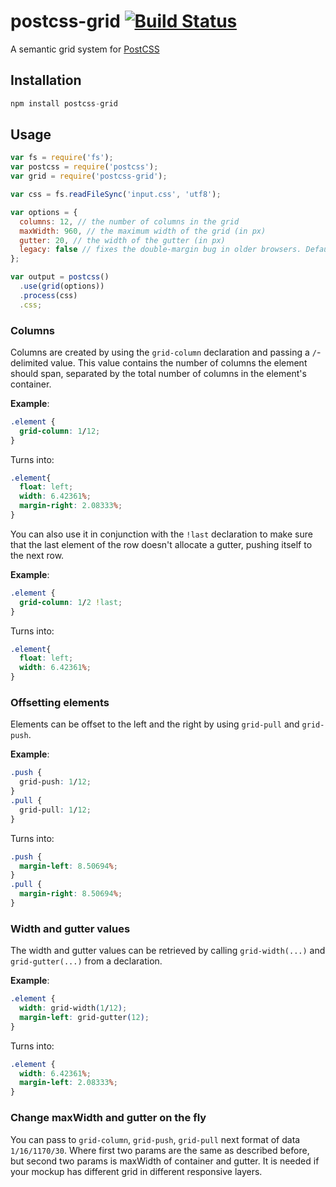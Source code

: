 # postcss-grid [![Build Status][ci-img]][ci]

A semantic grid system for [PostCSS]

[PostCSS]: https://github.com/postcss/postcss
[ci-img]:  https://travis-ci.org/andyjansson/postcss-grid.svg
[ci]:      https://travis-ci.org/andyjansson/postcss-grid

## Installation

```js
npm install postcss-grid
```

## Usage

```js
var fs = require('fs');
var postcss = require('postcss');
var grid = require('postcss-grid');

var css = fs.readFileSync('input.css', 'utf8');

var options = {
  columns: 12, // the number of columns in the grid
  maxWidth: 960, // the maximum width of the grid (in px)
  gutter: 20, // the width of the gutter (in px)
  legacy: false // fixes the double-margin bug in older browsers. Defaults to false
};

var output = postcss()
  .use(grid(options))
  .process(css)
  .css;
```

### Columns

Columns are created by using the `grid-column` declaration and passing a `/`-delimited value. This value contains the number of columns the element should span, separated by the total number of columns in the element's container.


**Example**:

```css
.element {
  grid-column: 1/12;
}
```

Turns into:

```css
.element{
  float: left;
  width: 6.42361%;
  margin-right: 2.08333%;
}
```

You can also use it in conjunction with the `!last` declaration to make sure that the last element of the row doesn't allocate a gutter, pushing itself to the next row.

**Example**:

```css
.element {
  grid-column: 1/2 !last;
}
```

Turns into:

```css
.element{
  float: left;
  width: 6.42361%;
}
```

### Offsetting elements

Elements can be offset to the left and the right by using `grid-pull` and `grid-push`.

**Example**:

```css
.push {
  grid-push: 1/12;
}
.pull {
  grid-pull: 1/12;
}
```

Turns into:

```css
.push {
  margin-left: 8.50694%;
}
.pull {
  margin-right: 8.50694%;
}
```

### Width and gutter values

The width and gutter values can be retrieved by calling `grid-width(...)` and `grid-gutter(...)` from a declaration.

**Example**:

```css
.element {
  width: grid-width(1/12);
  margin-left: grid-gutter(12);
}
```

Turns into:

```css
.element {
  width: 6.42361%;
  margin-left: 2.08333%;
}
```
### Change maxWidth and gutter on the fly

You can pass to `grid-column`, `grid-push`, `grid-pull` next format of data `1/16/1170/30`.
Where first two params are the same as described before, but second two params is maxWidth of container and gutter.
It is needed if your mockup has different grid in different responsive layers.